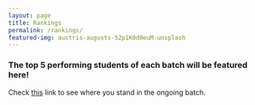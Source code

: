 ```yaml
---
layout: page
title: Rankings
permalink: /rankings/
featured-img: austris-augusts-52p1K0d0euM-unsplash
---
```


### The top 5 performing students of each batch will be featured here!

Check [this](https://docs.google.com/spreadsheets/d/1e9U0_RV7O9_OZD2uN9Z4qzk-yWaPgTwu3o1GbiV_hYg/edit?usp=sharing) link to see where you stand in the ongoing batch.